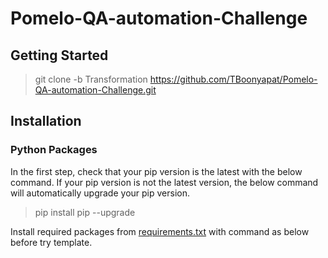 # Pomelo-QA-automation-Challenge
## Getting Started
> git clone -b Transformation https://github.com/TBoonyapat/Pomelo-QA-automation-Challenge.git

## Installation
### Python Packages

In the first step, check that your pip version is the latest with the below command. If your pip version is not the latest version, the below command will automatically upgrade your pip version.

> pip install pip --upgrade

Install required packages from [requirements.txt](/requirements.txt) with command as below before try template.